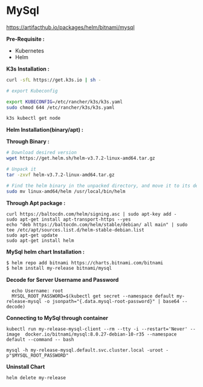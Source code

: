 # MySql

https://artifacthub.io/packages/helm/bitnami/mysql

**Pre-Requisite :**

- Kubernetes
- Helm

**K3s Installation :**

```bash
curl -sfL https://get.k3s.io | sh -

# export Kubeconfig

export KUBECONFIG=/etc/rancher/k3s/k3s.yaml
sudo chmod 644 /etc/rancher/k3s/k3s.yaml

k3s kubectl get node
```
**Helm Installation(binary/apt) :**

**Through Binary :**

```bash
# Download desired version 
wget https://get.helm.sh/helm-v3.7.2-linux-amd64.tar.gz

# Unpack it 
tar -zxvf helm-v3.7.2-linux-amd64.tar.gz

# Find the helm binary in the unpacked directory, and move it to its desired destination
sudo mv linux-amd64/helm /usr/local/bin/helm
```
**Through Apt package :**
```
curl https://baltocdn.com/helm/signing.asc | sudo apt-key add -
sudo apt-get install apt-transport-https --yes
echo "deb https://baltocdn.com/helm/stable/debian/ all main" | sudo tee /etc/apt/sources.list.d/helm-stable-debian.list
sudo apt-get update
sudo apt-get install helm
```
**MySql helm chart Installation :**

```bash
$ helm repo add bitnami https://charts.bitnami.com/bitnami
$ helm install my-release bitnami/mysql
```

**Decode for Server Username and Password**
```
  echo Username: root
  MYSQL_ROOT_PASSWORD=$(kubectl get secret --namespace default my-release-mysql -o jsonpath="{.data.mysql-root-password}" | base64 --decode)
```

**Connecting to MySql through container**
```
kubectl run my-release-mysql-client --rm --tty -i --restart='Never' --image  docker.io/bitnami/mysql:8.0.27-debian-10-r35 --namespace default --command -- bash

mysql -h my-release-mysql.default.svc.cluster.local -uroot -p"$MYSQL_ROOT_PASSWORD"
```


**Uninstall Chart**

```bash
helm delete my-release
````
